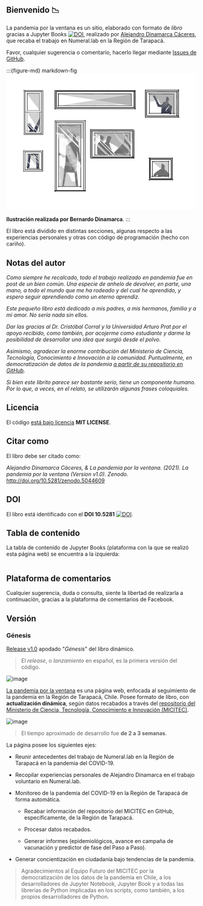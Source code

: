 ## Bienvenido 📉

La pandemia por la ventana es un sitio, elaborado con formato de *libro* gracias a Jupyter Books [![DOI](https://zenodo.org/badge/DOI/10.5281/zenodo.4539666.svg)](https://doi.org/10.5281/zenodo.4539666), realizado por [Alejandro Dinamarca Cáceres](https://www.linkedin.com/in/alejandrodinamarca/), que recaba el trabajo en Numeral.lab en la Región de Tarapacá.

Favor, cualquier sugerencia o comentario, hacerlo llegar mediante [Issues de GitHub](https://github.com/pandemiaventana/pandemiaventana/issues/new).

:::{figure-md} markdown-fig
<img src="../../img/page/2_cover.png">

**Ilustración realizada por Bernardo Dinamarca**.
:::

El libro está dividido en distintas secciones, algunas respecto a las experiencias personales y otras con código de programación (hecho con cariño).

## Notas del autor

*Como siempre he recalcado, todo el trabajo realizado en pandemia fue en post de un bien común. Una especie de anhelo de devolver, en parte, una mano, a todo el mundo que me ha rodeado y del cual he aprendido, y espero seguir aprendiendo como un eterno aprendiz.*

*Este pequeño libro está dedicado a mis padres, a mis hermanos, familia y a mi amor. No sería nada sin ellos.*

*Dar las gracias al Dr. Cristóbal Corral y la Universidad Arturo Prat por el apoyo recibido, como también, por acojerme como estudiante y darme la posibilidad de desarrollar una idea que surgió desde el polvo.*

*Asimismo, agradecer la enorme contribución del Ministerio de Ciencia, Tecnología, Conocimiento e Innovación a la comunidad. Puntualmente, en democratización de datos de la pandemia [a partir de su repositorio en GitHub](https://github.com/MinCiencia/Datos-COVID19).*

*Si bien este librito parece ser bastante serio, tiene un componente humano. Por lo que, a veces, en el relato, se utilizarán algunas frases coloquiales.*

## Licencia

El código [está bajo licencia](https://github.com/pandemiaventana/pandemiaventana/LICENSE.md) **MIT LICENSE**.

## Citar como

El libro debe ser citado como:

*Alejandro Dinamarca Cáceres, & La pandemia por la ventana. (2021). La pandemia por la ventana (Version v1.0). Zenodo.* http://doi.org/10.5281/zenodo.5044609

## DOI

El libro está identificado con el **DOI 10.5281** [![DOI](https://zenodo.org/badge/DOI/10.5281/zenodo.5044609.svg)](https://doi.org/10.5281/zenodo.5044609).

## Tabla de contenido

La tabla de contenido de Jupyter Books (plataforma con la que se realizó esta página web) se encuentra a la izquierda:

```{tableofcontents}
```

## Plataforma de comentarios

Cualquier sugerencia, duda o consulta, siente la libertad de realizarla a continuación, gracias a la plataforma de comentarios de Facebook.

<div id="fb-root"></div>
<script async defer crossorigin="anonymous" src="https://connect.facebook.net/es_LA/sdk.js#xfbml=1&version=v11.0&appId=622897735241867&autoLogAppEvents=1" nonce="WWXzJVWK"></script>

<div class="fb-comments" data-href="https://pandemiaventana.github.io/pandemiaventana" data-width="100%" data-numposts="10"></div>

## Versión

### Génesis

[Release v1.0](https://github.com/pandemiaventana/pandemiaventana/releases/tag/v1.0) apodado "*Génesis*" del libro dinámico. 

> El *release*, o *lanzamiento* en español, es la primera versión del código.

![image](https://user-images.githubusercontent.com/63689583/123892754-2c985780-d929-11eb-85e1-a0681a3eb387.png)

[La pandemia por la ventana](https://pandemiaventana.github.io/pandemiaventana/) es una página web, enfocada al seguimiento de la pandemia en la Región de Tarapacá, Chile. Posee formato de libro, con **actualización dinámica**, según datos recabados a través del [repositorio del Ministerio de Ciencia, Tecnología, Conocimiento e Innovación (MICITEC)](https://github.com/MinCiencia/Datos-COVID19/). 

![image](https://user-images.githubusercontent.com/63689583/123894565-60c14780-d92c-11eb-8f86-c76ac1647fda.png)

> El tiempo aproximado de desarrollo fue **de 2 a 3 semanas**.

La página posee los siguientes ejes:

* Reunir antecedentes del trabajo de Numeral.lab en la Región de Tarapacá en la pandemia del COVID-19.

* Recopilar experiencias personales de Alejandro Dinamarca en el trabajo voluntario en Numeral.lab.

* Monitoreo de la pandemia del COVID-19 en la Región de Tarapacá de forma automática.

    - Recabar información del repositorio del MICITEC en GitHub, específicamente, de la Región de Tarapacá.

    - Procesar datos recabados.

    - Generar informes (epidemiológicos, avance en campaña de vacunación y predictor de fase del Paso a Paso).

* Generar concientización en ciudadanía bajo tendencias de la pandemia.

> Agradecimientos al Equipo Futuro del MICITEC por la democratización de los datos de la pandemia en Chile, a los desarrolladores de Jupyter Notebook, Jupyter Book y a todas las librerías de Python implicadas en los scripts, como también, a los propios desarrolladores de Python.

